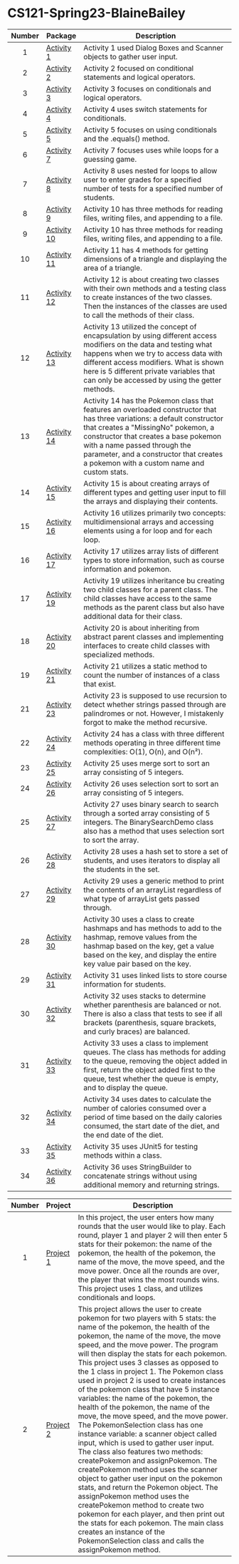 # CS121-Spring23-BlaineBailey

| Number | Package | Description |
| :-: | - | - |
| 1 | [Activity 1](https://github.com/CodeBucket234/CS121-Spring23-BlaineBailey/tree/main/ClassActivities/src/WeekTwo/Activity1) | Activity 1 used Dialog Boxes and Scanner objects to gather user input. |
| 2 | [Activity 2](https://github.com/CodeBucket234/CS121-Spring23-BlaineBailey/tree/main/ClassActivities/src/WeekTwo/Activity2) | Activity 2 focused on conditional statements and logical operators. |
| 3 | [Activity 3](https://github.com/CodeBucket234/CS121-Spring23-BlaineBailey/tree/main/ClassActivities/src/WeekThree/Activity3) | Activity 3 focuses on conditionals and logical operators. |
| 4 | [Activity 4](https://github.com/CodeBucket234/CS121-Spring23-BlaineBailey/tree/main/ClassActivities/src/WeekThree/Activity4) | Activity 4 uses switch statements for conditionals. |
| 5 | [Activity 5](https://github.com/CodeBucket234/CS121-Spring23-BlaineBailey/tree/main/restaurant/src) | Activity 5 focuses on using conditionals and the .equals() method. |
| 6 | [Activity 7](https://github.com/CodeBucket234/CS121-Spring23-BlaineBailey/tree/main/whileLoopActivity/src) | Activity 7 focuses uses while loops for a guessing game. |
| 7 | [Activity 8](https://github.com/CodeBucket234/CS121-Spring23-BlaineBailey/tree/main/nestedForLoopsActivity/src) | Activity 8 uses nested for loops to allow user to enter grades for a specified number of tests for a specified number of students. |
| 8 | [Activity 9](https://github.com/CodeBucket234/CS121-Spring23-BlaineBailey/tree/main/Activity9/src) | Activity 10 has three methods for reading files, writing files, and appending to a file. |
| 9 | [Activity 10](https://github.com/CodeBucket234/CS121-Spring23-BlaineBailey/tree/main/fileActivity/src) | Activity 10 has three methods for reading files, writing files, and appending to a file. |
| 10 | [Activity 11](https://github.com/CodeBucket234/CS121-Spring23-BlaineBailey/tree/main/methods/src) | Activity 11 has 4 methods for getting dimensions of a triangle and displaying the area of a triangle. |
| 11 | [Activity 12](https://github.com/CodeBucket234/CS121-Spring23-BlaineBailey/tree/main/classes/src) | Activity 12 is about creating two classes with their own methods and a testing class to create instances of the two classes. Then the instances of the classes are used to call the methods of their class. |
| 12 | [Activity 13](https://github.com/CodeBucket234/CS121-Spring23-BlaineBailey/tree/main/packages/src/packagesDemo) | Activity 13 utilized the concept of encapsulation by using different access modifiers on the data and testing what happens when we try to access data with different access modifiers. What is shown here is 5 different private variables that can only be accessed by using the getter methods. |
| 13 | [Activity 14](https://github.com/CodeBucket234/CS121-Spring23-BlaineBailey/tree/main/overloaded/src) | Activity 14 has the Pokemon class that features an overloaded constructor that has three variations: a default constructor that creates a "MissingNo" pokemon, a constructor that creates a base pokemon with a name passed through the parameter, and a constructor that creates a pokemon with a custom name and custom stats. |
| 14 | [Activity 15](https://github.com/CodeBucket234/CS121-Spring23-BlaineBailey/tree/main/array/src) | Activity 15 is about creating arrays of different types and getting user input to fill the arrays and displaying their contents. |
| 15 | [Activity 16](https://github.com/CodeBucket234/CS121-Spring23-BlaineBailey/tree/main/multidimensionalArrays/src) | Activity 16 utilizes primarily two concepts: multidimensional arrays and accessing elements using a for loop and for each loop. |
| 16 | [Activity 17](https://github.com/CodeBucket234/CS121-Spring23-BlaineBailey/tree/main/ArrayListDemo/src) | Activity 17 utilizes array lists of different types to store information, such as course information and pokemon. |
| 17 | [Activity 19](https://github.com/CodeBucket234/CS121-Spring23-BlaineBailey/tree/main/InheritanceActivity/src/inheritance) | Activity 19 utilizes inheritance bu creating two child classes for a parent class. The child classes have access to the same methods as the parent class but also have additional data for their class. |
| 18 | [Activity 20](https://github.com/CodeBucket234/CS121-Spring23-BlaineBailey/tree/main/abstractAndInterfaces/src) | Activity 20 is about inheriting from abstract parent classes and implementing interfaces to create child classes with specialized methods. |
| 19 | [Activity 21](https://github.com/CodeBucket234/CS121-Spring23-BlaineBailey/tree/main/staticActivity/src) | Activity 21 utilizes a static method to count the number of instances of a class that exist. |
| 21 | [Activity 23](https://github.com/CodeBucket234/CS121-Spring23-BlaineBailey/tree/main/recursion/src) | Activity 23 is supposed to use recursion to detect whether strings passed through are palindromes or not. However, I mistakenly forgot to make the method recursive. |
| 22 | [Activity 24](https://github.com/CodeBucket234/CS121-Spring23-BlaineBailey/tree/main/bigOActivity/src) | Activity 24 has a class with three different methods operating in three different time complexities: O(1), O(n), and O(n²). |
| 23 | [Activity 25](https://github.com/CodeBucket234/CS121-Spring23-BlaineBailey/tree/main/sortingActivity1/src) | Activity 25 uses merge sort to sort an array consisting of 5 integers. |
| 24 | [Activity 26](https://github.com/CodeBucket234/CS121-Spring23-BlaineBailey/tree/main/sortingActivity2/src) | Activity 26 uses selection sort to sort an array consisting of 5 integers. |
| 25 | [Activity 27](https://github.com/CodeBucket234/CS121-Spring23-BlaineBailey/tree/main/BinarySearchActivity/src) | Activity 27 uses binary search to search through a sorted array consisting of 5 integers. The BinarySearchDemo class also has a method that uses selection sort to sort the array. |
| 26 | [Activity 28](https://github.com/CodeBucket234/CS121-Spring23-BlaineBailey/tree/main/setAndIteratorActivity/src) | Activity 28 uses a hash set to store a set of students, and uses iterators to display all the students in the set. |
| 27 | [Activity 29](https://github.com/CodeBucket234/CS121-Spring23-BlaineBailey/tree/main/genericsActivity/src) | Activity 29 uses a generic method to print the contents of an arrayList regardless of what type of arrayList gets passed through. |
| 28 | [Activity 30](https://github.com/CodeBucket234/CS121-Spring23-BlaineBailey/tree/main/hashMapActivity/src) | Activity 30 uses a class to create hashmaps and has methods to add to the hashmap, remove values from the hashmap based on the key, get a value based on the key, and display the entire key value pair based on the key. |
| 29 | [Activity 31](https://github.com/CodeBucket234/CS121-Spring23-BlaineBailey/tree/main/linkedListActivity/src) | Activity 31 uses linked lists to store course information for students. |
| 30 | [Activity 32](https://github.com/CodeBucket234/CS121-Spring23-BlaineBailey/tree/main/stackBrackets/src) | Activity 32 uses stacks to determine whether parenthesis are balanced or not. There is also a class that tests to see if all brackets (parenthesis, square brackets, and curly braces) are balanced. |
| 31 | [Activity 33](https://github.com/CodeBucket234/CS121-Spring23-BlaineBailey/tree/main/QueueActivity/src) | Activity 33 uses a class to implement queues. The class has methods for adding to the queue, removing the object added in first, return the object added first to the queue, test whether the queue is empty, and to display the queue. |
| 32 | [Activity 34](https://github.com/CodeBucket234/CS121-Spring23-BlaineBailey/tree/main/dateFormat/src) | Activity 34 uses dates to calculate the number of calories consumed over a period of time based on the daily calories consumed, the start date of the diet, and the end date of the diet. |
| 33 | [Activity 35](https://github.com/CodeBucket234/CS121-Spring23-BlaineBailey/tree/main/testActivity) | Activity 35 uses JUnit5 for testing methods within a class. |
| 34 | [Activity 36](https://github.com/CodeBucket234/CS121-Spring23-BlaineBailey/tree/main/stringBuilderActivity/src) | Activity 36 uses StringBuilder to concatenate strings without using additional memory and returning strings. |

| Number | Project | Description |
| :-: | - | - |
| 1 | [Project 1](https://github.com/CodeBucket234/CS121-Spring23-BlaineBailey/tree/main/Project1/src) | In this project, the user enters how many rounds that the user would like to play. Each round, player 1 and player 2 will then enter 5 stats for their pokemon: the name of the pokemon, the health of the pokemon, the name of the move, the move speed, and the move power. Once all the rounds are over, the player that wins the most rounds wins. This project uses 1 class, and utilizes conditionals and loops. |
| 2 | [Project 2](https://github.com/CodeBucket234/CS121-Spring23-BlaineBailey/tree/main/project2/src) | This project allows the user to create pokemon for two players with 5 stats: the name of the pokemon, the health of the pokemon, the name of the move, the move speed, and the move power. The program will then display the stats for each pokemon. This project uses 3 classes as opposed to the 1 class in project 1. The Pokemon class used in project 2 is used to create instances of the pokemon class that have 5 instance variables: the name of the pokemon, the health of the pokemon, the name of the move, the move speed, and the move power. The PokemonSelection class has one instance variable: a scanner object called input, which is used to gather user input. The class also features two methods: createPokemon and assignPokemon. The createPokemon method uses the scanner object to gather user input on the pokemon stats, and return the Pokemon object. The assignPokemon method uses the createPokemon method to create two pokemon for each player, and then print out the stats for each pokemon. The main class creates an instance of the PokemonSelection class and calls the assignPokemon method.|
